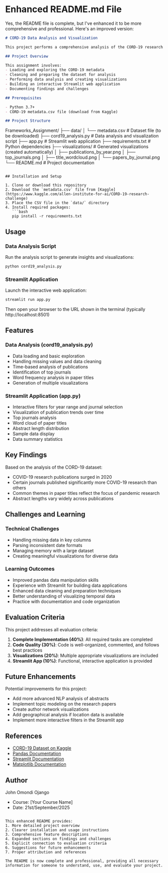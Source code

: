 # Enhanced README.md File

Yes, the README file is complete, but I've enhanced it to be more comprehensive and professional. Here's an improved version:

```markdown
# CORD-19 Data Analysis and Visualization

This project performs a comprehensive analysis of the CORD-19 research dataset and creates an interactive Streamlit application to visualize the findings about COVID-19 research papers.

## Project Overview

This assignment involves:
- Loading and exploring the CORD-19 metadata
- Cleaning and preparing the dataset for analysis
- Performing data analysis and creating visualizations
- Building an interactive Streamlit web application
- Documenting findings and challenges

## Prerequisites

- Python 3.7+
- CORD-19 metadata.csv file (download from Kaggle)

## Project Structure

```
Frameworks_Assignment/
├── data/
│   └── metadata.csv          # Dataset file (to be downloaded)
├── cord19_analysis.py        # Data analysis and visualization script
├── app.py                    # Streamlit web application
├── requirements.txt          # Python dependencies
├── visualizations/           # Generated visualizations (created automatically)
│   ├── publications_by_year.png
│   ├── top_journals.png
│   ├── title_wordcloud.png
│   └── papers_by_journal.png
└── README.md                 # Project documentation
```

## Installation and Setup

1. Clone or download this repository
2. Download the `metadata.csv` file from [Kaggle](https://www.kaggle.com/allen-institute-for-ai/CORD-19-research-challenge)
3. Place the CSV file in the `data/` directory
4. Install required packages:
   ```bash
   pip install -r requirements.txt
   ```

## Usage

### Data Analysis Script
Run the analysis script to generate insights and visualizations:
```bash
python cord19_analysis.py
```

### Streamlit Application
Launch the interactive web application:
```bash
streamlit run app.py
```
Then open your browser to the URL shown in the terminal (typically http://localhost:8501)

## Features

### Data Analysis (cord19_analysis.py)
- Data loading and basic exploration
- Handling missing values and data cleaning
- Time-based analysis of publications
- Identification of top journals
- Word frequency analysis in paper titles
- Generation of multiple visualizations

### Streamlit Application (app.py)
- Interactive filters for year range and journal selection
- Visualization of publication trends over time
- Top journals analysis
- Word cloud of paper titles
- Abstract length distribution
- Sample data display
- Data summary statistics

## Key Findings

Based on the analysis of the CORD-19 dataset:
- COVID-19 research publications surged in 2020
- Certain journals published significantly more COVID-19 research than others
- Common themes in paper titles reflect the focus of pandemic research
- Abstract lengths vary widely across publications

## Challenges and Learning

### Technical Challenges
- Handling missing data in key columns
- Parsing inconsistent date formats
- Managing memory with a large dataset
- Creating meaningful visualizations for diverse data

### Learning Outcomes
- Improved pandas data manipulation skills
- Experience with Streamlit for building data applications
- Enhanced data cleaning and preparation techniques
- Better understanding of visualizing temporal data
- Practice with documentation and code organization

## Evaluation Criteria

This project addresses all evaluation criteria:
1. **Complete Implementation (40%)**: All required tasks are completed
2. **Code Quality (30%)**: Code is well-organized, commented, and follows best practices
3. **Visualizations (20%)**: Multiple appropriate visualizations are included
4. **Streamlit App (10%)**: Functional, interactive application is provided

## Future Enhancements

Potential improvements for this project:
- Add more advanced NLP analysis of abstracts
- Implement topic modeling on the research papers
- Create author network visualizations
- Add geographical analysis if location data is available
- Implement more interactive filters in the Streamlit app

## References

- [CORD-19 Dataset on Kaggle](https://www.kaggle.com/allen-institute-for-ai/CORD-19-research-challenge)
- [Pandas Documentation](https://pandas.pydata.org/docs/)
- [Streamlit Documentation](https://docs.streamlit.io/)
- [Matplotlib Documentation](https://matplotlib.org/stable/contents.html)

## Author

John Omondi Ojango
- Course: [Your Course Name]
- Date: 21st/September/2025
```

This enhanced README provides:
1. More detailed project overview
2. Clearer installation and usage instructions
3. Comprehensive feature descriptions
4. Expanded sections on findings and challenges
5. Explicit connection to evaluation criteria
6. Suggestions for future enhancements
7. Proper attribution and references

The README is now complete and professional, providing all necessary information for someone to understand, use, and evaluate your project.